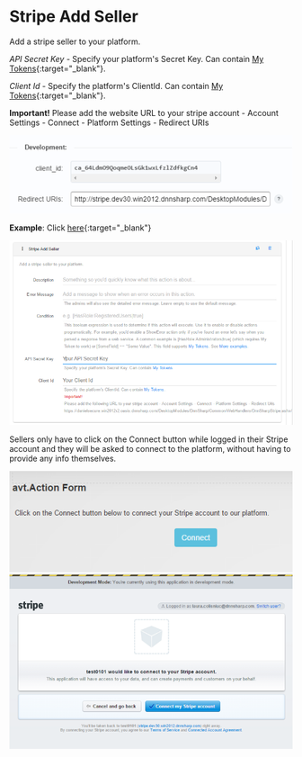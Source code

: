 # Stripe Add Seller

Add a stripe seller to your platform.

_API Secret Key_ - Specify your platform's Secret Key. Can contain [My Tokens](http://www.dnnsharp.com/dnn/modules/my-custom-tokens){:target="_blank"}.

_Client Id_ - Specify the platform's ClientId. Can contain [My Tokens](http://www.dnnsharp.com/dnn/modules/my-custom-tokens){:target="_blank"}.

**Important!** Please add the website URL to your stripe account - Account Settings - Connect - Platform Settings - Redirect URIs

![](/add-ons/stripe/assets/1.jpg)

**Example**: Click [here](:https://yourwebsite.com/DesktopModules/DnnSharp/Common/WebHandlers/DnnSharpStripe.ashx/){:target="_blank"}

![](/add-ons/stripe/assets/2.jpg)

Sellers only have to click on the Connect button while logged in their Stripe account and they will be asked to connect to the platform, without having to provide any info themselves.

![](/add-ons/stripe/assets/3.jpg)
![](/add-ons/stripe/assets/4.jpg)